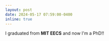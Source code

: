 ```yaml
---
layout: post
date: 2024-05-17 07:59:00-0400
inline: true
---
```


I graduated from **MIT EECS** and now I'm a PhD!!
